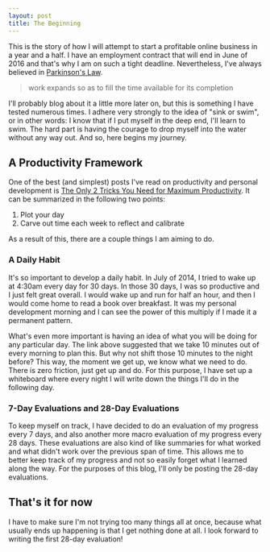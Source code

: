 ```yaml
---
layout: post
title: The Beginning
---
```


This is the story of how I will attempt to start a profitable online business in a year and a half. I have an employment contract that will end in June of 2016 and that's why I am on such a tight deadline. Nevertheless, I've always believed in [Parkinson's Law](http://en.wikipedia.org/wiki/Parkinson%27s_law).

> work expands so as to fill the time available for its completion

I'll probably blog about it a little more later on, but this is something I have tested numerous times. I adhere very strongly to the idea of "sink or swim", or in other words: I know that if I put myself in the deep end, I'll learn to swim. The hard part is having the courage to drop myself into the water without any way out. And so, here begins my journey.

## A Productivity Framework

One of the best (and simplest) posts I've read on productivity and personal development is [The Only 2 Tricks You Need for Maximum Productivity](http://www.lifehack.org/articles/productivity/the-only-2-tricks-you-need-for-maximum-productivity.html). It can be summarized in the following two points:

1. Plot your day
2. Carve out time each week to reflect and calibrate

As a result of this, there are a couple things I am aiming to do. 

### A Daily Habit

It's so important to develop a daily habit. In July of 2014, I tried to wake up at 4:30am every day for 30 days. In those 30 days, I was so productive and I just felt great overall. I would wake up and run for half an hour, and then I would come home to read a book over breakfast. It was my personal development morning and I can see the power of this multiply if I made it a permanent pattern.

What's even more important is having an idea of what you will be doing for any particular day. The link above suggested that we take 10 minutes out of every morning to plan this. But why not shift those 10 minutes to the night before? This way, the moment we get up, we know what we need to do. There is zero friction, just get up and do. For this purpose, I have set up a whiteboard where every night I will write down the things I'll do in the following day.

### 7-Day Evaluations and 28-Day Evaluations

To keep myself on track, I have decided to do an evaluation of my progress every 7 days, and also another more macro evaluation of my progress every 28 days. These evaluations are also kind of like summaries for what worked and what didn't work over the previous span of time. This allows me to better keep track of my progress and not so easily forget what I learned along the way. For the purposes of this blog, I'll only be posting the 28-day evaluations.

## That's it for now

I have to make sure I'm not trying too many things all at once, because what usually ends up happening is that I get nothing done at all. I look forward to writing the first 28-day evaluation!